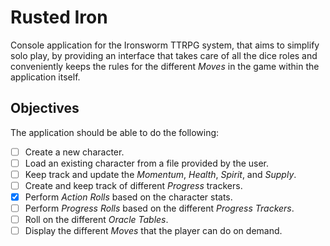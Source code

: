 # Rusted Iron

Console application for the Ironsworm TTRPG system, that aims to simplify solo play, by providing an interface that takes care of all the dice roles and conveniently keeps the rules for the different _Moves_ in the game within the application itself.

## Objectives

The application should be able to do the following:

- [ ] Create a new character.
- [ ] Load an existing character from a file provided by the user.
- [ ] Keep track and update the _Momentum_, _Health_, _Spirit_, and _Supply_.
- [ ] Create and keep track of different _Progress_ trackers.
- [x] Perform _Action Rolls_ based on the character stats.
- [ ] Perform _Progress Rolls_ based on the different _Progress Trackers_.
- [ ] Roll on the different _Oracle Tables_.
- [ ] Display the different _Moves_ that the player can do on demand.